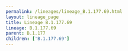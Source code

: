 ```yaml
---
permalink: /lineages/lineage_B.1.177.69.html
layout: lineage_page
title: Lineage B.1.177.69
lineage: B.1.177.69
parent: B.1.177
children: ['B.1.177.69']
---
```

